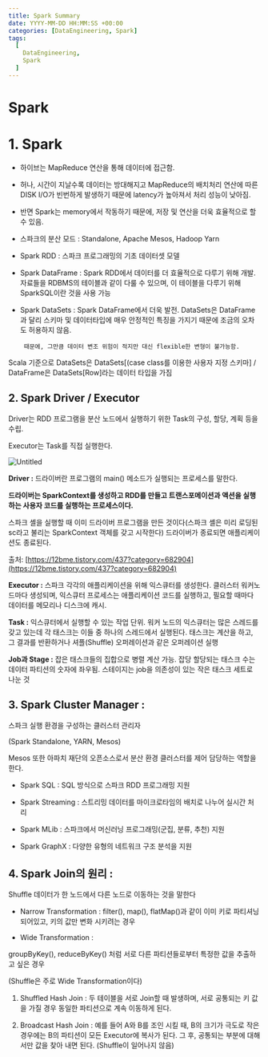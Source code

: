 ```yaml
---
title: Spark Summary
date: YYYY-MM-DD HH:MM:SS +00:00
categories: [DataEngineering, Spark]
tags:
  [
    DataEngineering,
    Spark
  ]
---
```


# Spark

# 1. **Spark**

- 하이브는 MapReduce 연산을 통해 데이터에 접근함.
- 허나, 시간이 지날수록 데이터는 방대해지고 MapReduce의 배치처리 연산에 따른 DISK I/O가 빈번하게 발생하기 때문에 latency가 높아져서 처리 성능이 낮아짐.
- 반면 Spark는 memory에서 작동하기 때문에, 저장 및 연산을 더욱 효율적으로 할 수 있음.
- 스파크의 분산 모드 : Standalone, Apache Mesos, Hadoop Yarn
- Spark RDD : 스파크 프로그래밍의 기초 데이터셋 모델
- Spark DataFrame : Spark RDD에서 데이터를 더 효율적으로 다루기 위해 개발. 자료들을 RDBMS의 테이블과 같이 다룰 수 있으며, 이 테이블을 다루기 위해 SparkSQL이란 것을 사용 가능
- Spark DataSets : Spark DataFrame에서 더욱 발전. DataSets은 DataFrame과 달리 스키마 및 데이터타입에 매우 안정적인 특징을 가지기 때문에 조금의 오차도 허용하지 않음.

       때문에, 그만큼 데이터 변조 위험이 적지만 대신 flexible한 변형이 불가능함.                                                                                                                                                             

Scala 기준으로 DataSets은 DataSets[(case class를 이용한 사용자 지정 스키마] / DataFrame은 DataSets[Row]라는 데이터 타입을 가짐

## 2. Spark Driver / Executor

Driver는 RDD 프로그램을 분산 노드에서 실행하기 위한 Task의 구성, 할당, 계획 등을 수립. 

Executor는 Task를 직접 실행한다.

![Untitled](https://user-images.githubusercontent.com/12759500/229403290-4c3748bc-12f5-4725-afce-823e2e4ece99.png)

**Driver :** 드라이버란 프로그램의 main() 메소드가 실행되는 프로세스를 말한다.

**드라이버는 SparkContext를 생성하고 RDD를 만들고 트랜스포메이션과 액션을 실행하는 사용자 코드를 실행하는 프로세스이다.**                                                                                                                                                                                                                                                                                                                                                                                                                                                                                

스파크 셸을 실행할 때 이미 드라이버 프로그램을 만든 것이다(스파크 셸은 미리 로딩된 sc라고 불리는 SparkContext 객체를 갖고 시작한다) 드라이버가 종료되면 애플리케이션도 종료된다.

출처: [https://12bme.tistory.com/437?category=682904](https://12bme.tistory.com/437?category=682904)

**Executor :** 스파크 각각의 애플리케이션을 위해 익스큐터를 생성한다. 클러스터 워커노드마다 생성되며, 익스큐터 프로세스는 애플리케이션 코드를 실행하고, 필요할 때마다 데이터를 메모리나 디스크에 캐시.

**Task :** 익스큐터에서 실행할 수 있는 작업 단위. 워커 노드의 익스큐터는 많은 스레드를 갖고 있는데 각 태스크는 이들 중 하나의 스레드에서 실행된다. 태스크는 계산을 하고, 그 결과를 반환하거나 셔플(Shuffle) 오퍼레이션과 같은 오퍼레이션 실행

**Job과 Stage :** 잡은 태스크들의 집합으로 병렬 계산 가능. 잡당 할당되는 태스크 수는 데이터 파티션의 숫자에 좌우됨. 스테이지는 job을 의존성이 있는 작은 태스크 세트로 나눈 것

## 3. Spark Cluster Manager : 
스파크 실행 환경을 구성하는 클러스터 관리자

(Spark Standalone, YARN, Mesos)

Mesos 또한 아파치 재단의 오픈소스로서 분산 환경 클러스터를 제어 담당하는 역할을 한다.

- Spark SQL : SQL 방식으로 스파크 RDD 프로그래밍 지원

- Spark Streaming : 스트리밍 데이터를 마이크로타임의 배치로 나누어 실시간 처리

- Spark MLib : 스파크에서 머신러닝 프로그래밍(군집, 분류, 추천) 지원

- Spark GraphX : 다양한 유형의 네트워크 구조 분석을 지원

## 4. Spark Join의 원리 : 
Shuffle 데이터가 한 노드에서 다른 노드로 이동하는 것을 말한다

* Narrow Transformation : 
filter(), map(), flatMap()과 같이 이미 키로 파티셔닝 되어있고, 키의 값만 변화 시키려는 경우

* Wide Transformation : 

groupByKey(), reduceByKey() 처럼 서로 다른 파티션들로부터 특정한 값을 추출하고 싶은 경우

(Shuffle은 주로 Wide Transformation이다)

1) Shuffled Hash Join : 
두 테이블을 서로 Join할 때 발생하며, 서로 공통되는 키 값을 가질 경우 동일한 파티션으로 계속 이동하게 된다.

2) Broadcast Hash Join : 
예를 들어 A와 B를 조인 시킬 때, B의 크기가 극도로 작은 경우에는 B의 파티션이 모든 Executor에 복사가 된다. 그 후, 공통되는 부분에 대해서만 값을 찾아 내면 된다. (Shuffle이 일어나지 않음)
